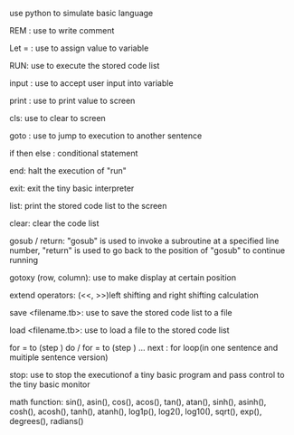 use python to simulate basic language


REM <comment>: use to write comment

Let <expression> = <expression>: use to assign value to variable

RUN: use to execute the stored code list
  
input <expression>: use to accept user input into variable

print <expression>: use to print value to screen

cls: use to clear to screen

goto <expression>: use to jump to execution to another sentence

if <expression> then <command> else <command>: conditional statement

end: halt the execution of "run"

exit: exit the tiny basic interpreter

list: print the stored code list to the screen

clear: clear the code list

gosub / return: "gosub" is used to invoke a subroutine at a specified line number, "return" is used to go back to the position of "gosub" to continue running

gotoxy (row, column): use to make display at certain position

extend operators: (<<, >>)left shifting and right shifting calculation

save <filename.tb>: use to save the stored code list to a file

load <filename.tb>: use to load a file to the stored code list

for <variable> = <number> to <number> (step <number>) do <command> / for <variable> = <number> to <number> (step <number>) ... next <variable>:
  for loop(in one sentence and muitiple sentence version)

stop: use to stop the executionof a tiny basic program and pass control to the tiny basic monitor

math function: sin(), asin(), cos(), acos(), tan(), atan(), sinh(), asinh(), cosh(), acosh(), tanh(), atanh(), log1p(), log2(), log10(), sqrt(), exp(), degrees(), radians()
